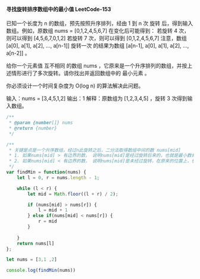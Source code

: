 #### 寻找旋转排序数组中的最小值 LeetCode-153
已知一个长度为 n 的数组，预先按照升序排列，经由 1 到 n 次 旋转 后，得到输入数组。例如，原数组 nums = [0,1,2,4,5,6,7] 在变化后可能得到：
若旋转 4 次，则可以得到 [4,5,6,7,0,1,2]
若旋转 7 次，则可以得到 [0,1,2,4,5,6,7]
注意，数组 [a[0], a[1], a[2], ..., a[n-1]] 旋转一次 的结果为数组 [a[n-1], a[0], a[1], a[2], ..., a[n-2]] 。

给你一个元素值 互不相同 的数组 nums ，它原来是一个升序排列的数组，并按上述情形进行了多次旋转。请你找出并返回数组中的 最小元素 。

你必须设计一个时间复杂度为 O(log n) 的算法解决此问题。

输入：nums = [3,4,5,1,2]
输出：1
解释：原数组为 [1,2,3,4,5] ，旋转 3 次得到输入数组。

```js
/**
 * @param {number[]} nums
 * @return {number}
 */

/**
 * 关键是点是一个升序数组，经过n此旋转之后，二分法取得数组中间的数 nums[mid]
 * 1. 如果nums[mid] > 有边界的数， 说明nums[mid]是经过旋转后来的，也就是最小数肯定在nums[mid]的右边
 * 2. 如果nums[mid] < 有边界的数， 说明nums[mid]是未经过旋转，在原来的位置上，也就是最小数肯定在nums[mid]的左边
 */
var findMin = function(nums) {
    let l = 0, r = nums.length - 1;

    while (l < r) {
        let mid = Math.floor((l + r) / 2);

        if (nums[mid] > nums[r]) {
            l = mid + 1
        } else if(nums[mid] < nums[r]) {
            r = mid
        }
        
    }
    return nums[l]
};

let nums = [3,1 ,2]

console.log(findMin(nums))
```